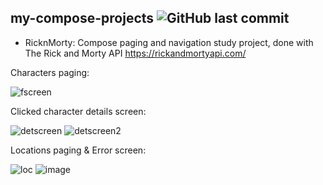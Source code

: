 ## my-compose-projects    ![GitHub last commit](https://img.shields.io/github/last-commit/maiow/my-compose-projects?logo=GitHub&style=plastic)
- RicknMorty: Compose paging and navigation study project, done with The Rick and Morty API https://rickandmortyapi.com/

Characters paging:

![fscreen](https://user-images.githubusercontent.com/113892176/220186369-ae2f38db-5ff3-464b-bcf9-19dd97c2db10.jpg)

Clicked character details screen:

![detscreen](https://user-images.githubusercontent.com/113892176/220186613-f44c5785-02a1-40cb-afab-e0d9dfcf8ad9.jpg)
![detscreen2](https://user-images.githubusercontent.com/113892176/220186620-2ad909d6-8fcc-42a4-bf26-1a90c22c7a52.jpg)

Locations paging & Error screen:

![loc](https://user-images.githubusercontent.com/113892176/220187691-5369612a-0ffc-4c77-88e8-700274e4d282.jpg)
![image](https://user-images.githubusercontent.com/113892176/220185249-e8464ec7-781c-42e2-85e7-065b9cc62169.png)

